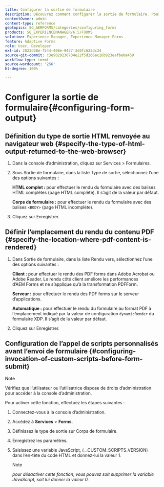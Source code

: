 ```yaml
---
title: Configurer la sortie de formulaire
description: Découvrez comment configurer la sortie de formulaire. Pour configurer la sortie du formulaire et activer la fonctionnalité, utilisez les scripts personnalisés avant l’envoi du formulaire.
contentOwner: admin
content-type: reference
geptopics: SG_AEMFORMS/categories/configuring_forms
products: SG_EXPERIENCEMANAGER/6.5/FORMS
solution: Experience Manager, Experience Manager Forms
feature: Adaptive Forms
role: User, Developer
exl-id: 2823d38e-f544-408e-9437-3d0fc622dc34
source-git-commit: c3e9029236734e22f5d266ac26b923eafbe0a459
workflow-type: tm+mt
source-wordcount: '256'
ht-degree: 100%

---
```


# Configurer la sortie de formulaire{#configuring-form-output}

## Définition du type de sortie HTML renvoyée au navigateur web {#specify-the-type-of-html-output-returned-to-the-web-browser}

1. Dans la console d’administration, cliquez sur Services > Formulaires.
1. Sous Sortie de formulaire, dans la liste Type de sortie, sélectionnez l’une des options suivantes :

   **HTML complet :** pour effectuer le rendu du formulaire avec des balises HTML complètes (page HTML complète). Il s’agit de la valeur par défaut.

   **Corps de formulaire :** pour effectuer le rendu du formulaire avec des balises `<BODY>` (page HTML incomplète).

1. Cliquez sur Enregistrer.

## Définir l’emplacement du rendu du contenu PDF {#specify-the-location-where-pdf-content-is-rendered}

1. Dans Sortie de formulaire, dans la liste Rendu vers, sélectionnez l’une des options suivantes :

   **Client :** pour effectuer le rendu des PDF forms dans Adobe Acrobat ou Adobe Reader. Le rendu côté client améliore les performances d’AEM Forms et ne s’applique qu’à la transformation PDFForm.

   **Serveur :** pour effectuer le rendu des PDF forms sur le serveur d’applications.

   **Automatique :** pour effectuer le rendu du formulaire au format PDF à l’emplacement indiqué par la valeur de configuration `dynamicRender` du formulaire XDP. Il s’agit de la valeur par défaut.

1. Cliquez sur Enregistrer.

## Configuration de l’appel de scripts personnalisés avant l’envoi de formulaire {#configuring-invocation-of-custom-scripts-before-form-submit}

>[!NOTE]
> 
> Vérifiez que l’utilisateur ou l’utilisatrice dispose de droits d’administration pour accéder à la console d’administration.

Pour activer cette fonction, effectuez les étapes suivantes :

1. Connectez-vous à la console d’administration.
1. Accédez à **Services** > **Forms**.
1. Définissez le type de sortie sur Corps de formulaire.
1. Enregistrez les paramètres.
1. Saisissez une variable JavaScript, (__CUSTOM_SCRIPTS_VERSION) dans l’en-tête du code HTML et donnez-lui la valeur 1.

   >[!NOTE]
   >
   >*pour désactiver cette fonction, vous pouvez soit supprimer la variable JavaScript, soit lui donner la valeur 0.*

